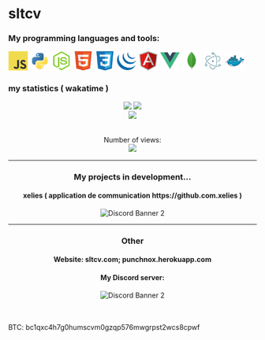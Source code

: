 # sltcv

### My programming languages and tools:
<p align="left">
    <img src="https://raw.githubusercontent.com/devicons/devicon/master/icons/javascript/javascript-original.svg" alt="express" width="40" height="40" />
    <img src="https://raw.githubusercontent.com/devicons/devicon/master/icons/python/python-original.svg" alt="express" width="40" height="40" />
    <img src="https://raw.githubusercontent.com/devicons/devicon/master/icons/nodejs/nodejs-original.svg" alt="express" width="40" height="40" />
    <img src="https://raw.githubusercontent.com/devicons/devicon/master/icons/html5/html5-original.svg" alt="express" width="40" height="40" />
    <img src="https://raw.githubusercontent.com/devicons/devicon/master/icons/css3/css3-original.svg" alt="express" width="40" height="40" />
    <img src="https://raw.githubusercontent.com/devicons/devicon/master/icons/jquery/jquery-original.svg" alt="express" width="40" height="40" />
    <img src="https://github.com/devicons/devicon/blob/master/icons/angularjs/angularjs-original.svg" alt="express" width="40" height="40" />
    <img src="https://raw.githubusercontent.com/devicons/devicon/master/icons/vuejs/vuejs-original.svg" alt="express" width="40" height="40" />
    <img src="https://raw.githubusercontent.com/devicons/devicon/master/icons/mongodb/mongodb-original.svg" alt="express" width="40" height="40" />
    <img src="https://raw.githubusercontent.com/devicons/devicon/master/icons/electron/electron-original.svg" alt="express" width="40" height="40" />
    <img src="https://github.com/devicons/devicon/blob/master/icons/docker/docker-original.svg" alt="express" width="40" height="40" />
</p>




### my statistics ( wakatime )
<div align="center">
    <img src="https://github-readme-stats.vercel.app/api?username=NotPunchnox&show_icons=true&theme=jolly&count_private=true"/>
    <img src="https://github-readme-stats.vercel.app/api/wakatime?username=NotPunchnox&theme=jolly&count_private=true"/><br/>
    <img src="https://github-readme-stats.vercel.app/api/top-langs/?username=NotPunchnox&layout=compact&theme=jolly&count_private=true" />
</div>


<p align="center">
    <br>Number of views: <br>
    <img src="https://profile-counter.glitch.me/NotPunchnox/count.svg" />
</p>


---

<div align="center">
    <h3>My projects in development...</h3>
    <h4>xelies ( application de communication https://github.com.xelies )</h4>
    <img src="https://discordapp.com/api/guilds/848515844140040212/widget.png?style=banner2" alt="Discord Banner 2" /><br />
</div>

---

<div align="center">
    <h3>Other</h3>
    <h4>Website: sltcv.com; punchnox.herokuapp.com</h4>
    <h4>My Discord server: </h4>
    <img src="https://discordapp.com/api/guilds/805416845037273098/widget.png?style=banner2" alt="Discord Banner 2" /><br />
</div><br /><br />



BTC: bc1qxc4h7g0humscvm0gzqp576mwgrpst2wcs8cpwf
